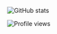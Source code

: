 ![GitHub stats](https://github-readme-stats.vercel.app/api?username=liuchong&show_icons=true)

![Profile views](https://komarev.com/ghpvc/?username=liuchong)
